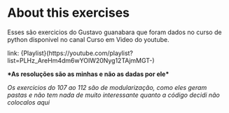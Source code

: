 <h1> About this exercises </h1>
<p>Esses são exercicios do Gustavo guanabara que foram dados no curso de python disponivel no canal Curso em Video do youtube.</p>
<p>link: {Playlist}(https://youtube.com/playlist?list=PLHz_AreHm4dm6wYOIW20Nyg12TAjmMGT-) </p>

<p><strong>*As resoluções são as minhas e não as dadas por ele*</strong></p>

*Os exercicios do 107 ao 112 são de modularização, como eles geram pastas e não tem nada de muito interessante quanto a código decidi não colocalos aqui*
